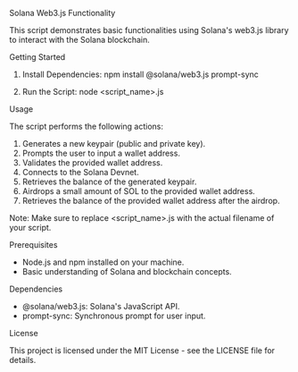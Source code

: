 Solana Web3.js Functionality

This script demonstrates basic functionalities using Solana's web3.js library to interact with the Solana blockchain.

Getting Started

1. Install Dependencies:
   npm install @solana/web3.js prompt-sync

2. Run the Script:
   node <script_name>.js

Usage

The script performs the following actions:

1. Generates a new keypair (public and private key).
2. Prompts the user to input a wallet address.
3. Validates the provided wallet address.
4. Connects to the Solana Devnet.
5. Retrieves the balance of the generated keypair.
6. Airdrops a small amount of SOL to the provided wallet address.
7. Retrieves the balance of the provided wallet address after the airdrop.

Note: Make sure to replace <script_name>.js with the actual filename of your script.

Prerequisites

- Node.js and npm installed on your machine.
- Basic understanding of Solana and blockchain concepts.

Dependencies

- @solana/web3.js: Solana's JavaScript API.
- prompt-sync: Synchronous prompt for user input.

License

This project is licensed under the MIT License - see the LICENSE file for details.

